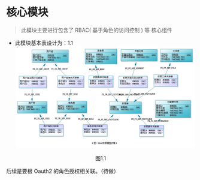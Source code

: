 # 核心模块
> 此模块主要进行包含了 RBAC( 基于角色的访问控制 ) 等 核心组件


* 此模块基本表设计为：1.1 
![RBAC权限模型](image/RBAC权限模型.jpg)
<center> 图1.1</center>

后续是要根 Oauth2 的角色授权相关联。（待做） 



